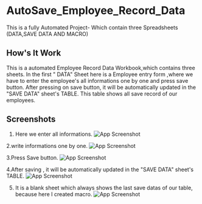 

# AutoSave_Employee_Record_Data

This is a fully Automated Project- Which contain three   Spreadsheets (DATA,SAVE DATA AND MACRO)








##  How's It Work
This is a automated Employee Record Data Workbook,which contains three sheets. In the  first " DATA" Sheet here is a Employee entry form ,where we have to enter the employee's all informations one by one and press save  button. After pressing on save  button, it will be automatically updated in the "SAVE DATA" sheet's TABLE. This table shows all save record of our employees. 
## Screenshots

1. Here we enter all informations.
![App Screenshot](https://snipboard.io/PN8ka0.jpg)


2.write informations one by one. 
![App Screenshot](https://snipboard.io/LS6JcO.jpg)


3.Press Save button.
![App Screenshot](https://snipboard.io/UEqPMo.jpg)

4.After saving , it will be automatically updated in the "SAVE DATA" sheet's TABLE.
![App Screenshot](https://snipboard.io/iNvczy.jpg)

5. It is a blank sheet which always shows the last save datas of our table, because here I created macro.
![App Screenshot](https://snipboard.io/wIF1hx.jpg)


